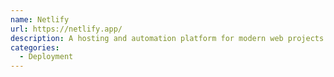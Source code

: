 ```yaml
---
name: Netlify
url: https://netlify.app/
description: A hosting and automation platform for modern web projects.
categories:
  - Deployment
---
```

